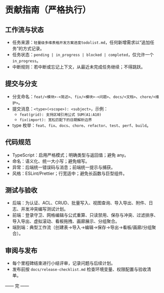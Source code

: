# 贡献指南（严格执行）

## 工作流与状态
- 任务来源：`轻量级多维表格开发方案进度todolist.md`，任何新增需求以“追加任务”的方式记录。
- 任务状态：`pending | in_progress | blocked | completed`，仅允许一个 `in_progress`。
- 中断规则：若中断或忘记上下文，从最近未完成任务继续；不得跳跃。

## 提交与分支
- 分支命名：`feat/<模块>-<简述>`、`fix/<模块>-<问题>`、`docs/<文档>`、`chore/<维护>`。
- 提交消息：`<type>(<scope>): <subject>`，示例：
  - `feat(grid): 支持区域引用公式 SUM(A1:A10)`
  - `fix(import): 宽松匹配下的日期解析边界`
- type 枚举：`feat`、`fix`、`docs`、`chore`、`refactor`、`test`、`perf`、`build`。

## 代码规范
- TypeScript：启用严格模式；明确类型与返回值；避免 any。
- 命名：语义化、统一大小写；避免缩写。
- 异常：后端统一错误码与消息；前端统一提示与捕获。
- 风格：ESLint/Prettier；行宽适中；避免长函数与巨型组件。

## 测试与验收
- 后端：为认证、ACL、CRUD、批量写入、视图查询、导入导出、附件、日志、并发冲突编写测试计划。
- 前端：登录守卫、网格编辑与公式重算、只读禁用、保存与冲突、过滤排序、导入导出、虚拟滚动、看板拖拽、画廊展示、分组聚合。
- 端到端：典型工作流（创建表→导入→编辑→保存→导出→看板/画廊/分组聚合）。

## 审阅与发布
- 每个里程碑结束进行小结评审，记录问题与后续计划。
- 发布前按 `docs/release-checklist.md` 检查环境变量、权限配置与验收清单。

—— 完 ——